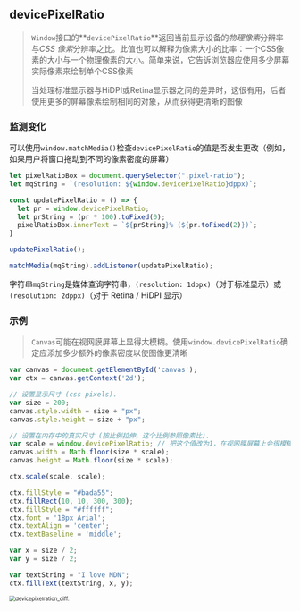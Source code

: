 ## devicePixelRatio

> `Window`接口的**`devicePixelRatio`**返回当前显示设备的*物理像素*分辨率与*CSS 像素*分辨率之比。此值也可以解释为像素大小的比率：一个CSS像素的大小与一个物理像素的大小。简单来说，它告诉浏览器应使用多少屏幕实际像素来绘制单个CSS像素
>
> 当处理标准显示器与HiDPI或Retina显示器之间的差异时，这很有用，后者使用更多的屏幕像素绘制相同的对象，从而获得更清晰的图像

### 监测变化

可以使用`window.matchMedia()`检查`devicePixelRatio`的值是否发生更改（例如，如果用户将窗口拖动到不同的像素密度的屏幕）

```js
let pixelRatioBox = document.querySelector(".pixel-ratio");
let mqString = `(resolution: ${window.devicePixelRatio}dppx)`;

const updatePixelRatio = () => {
  let pr = window.devicePixelRatio;
  let prString = (pr * 100).toFixed(0);
  pixelRatioBox.innerText = `${prString}% (${pr.toFixed(2)})`;
}

updatePixelRatio();

matchMedia(mqString).addListener(updatePixelRatio);
```

字符串`mqString`是媒体查询字符串，`(resolution: 1dppx)`（对于标准显示）或`(resolution: 2dppx)`（对于 Retina / HiDPI 显示）

### 示例

> `Canvas`可能在视网膜屏幕上显得太模糊。使用`window.devicePixelRatio`确定应添加多少额外的像素密度以使图像更清晰

```js
var canvas = document.getElementById('canvas');
var ctx = canvas.getContext('2d');

// 设置显示尺寸 (css pixels).
var size = 200;
canvas.style.width = size + "px";
canvas.style.height = size + "px";

// 设置在内存中的真实尺寸 (按比例拉伸，这个比例参照像素比).
var scale = window.devicePixelRatio; // 把这个值改为1，在视网膜屏幕上会很模糊
canvas.width = Math.floor(size * scale);
canvas.height = Math.floor(size * scale);

ctx.scale(scale, scale);

ctx.fillStyle = "#bada55";
ctx.fillRect(10, 10, 300, 300);
ctx.fillStyle = "#ffffff";
ctx.font = '18px Arial';
ctx.textAlign = 'center';
ctx.textBaseline = 'middle';

var x = size / 2;
var y = size / 2;

var textString = "I love MDN";
ctx.fillText(textString, x, y);
```

<img src="https://cdn.jsdelivr.net/gh/ilmangoi/imgRepo@main/img-2/devicepixelration_diff..png" alt="devicepixelration_diff." style="zoom:67%;" />